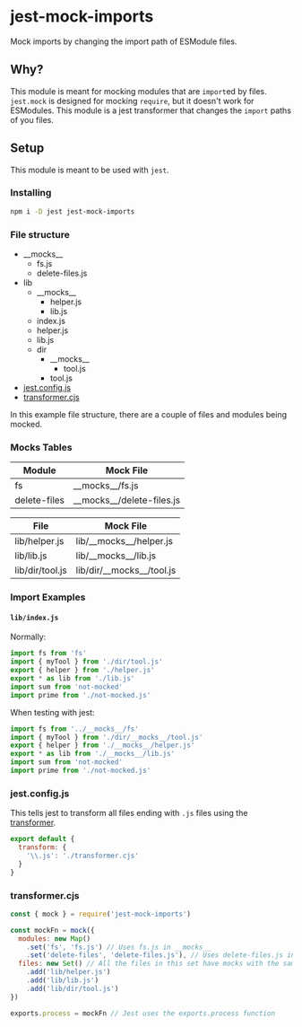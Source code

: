 # jest-mock-imports
Mock imports by changing the import path of ESModule files.

## Why?
This module is meant for mocking modules that are `import`ed by files. `jest.mock` is designed for mocking `require`, but it doesn't work for ESModules. This module is a jest transformer that changes the `import` paths of you files.

## Setup
This module is meant to be used with `jest`.

### Installing
```bash
npm i -D jest jest-mock-imports
```

### File structure
- \_\_mocks\_\_
    - fs.js
    - delete-files.js
- lib
  - \_\_mocks\_\_
    - helper.js
    - lib.js
  - index.js
  - helper.js
  - lib.js
  - dir
    - \_\_mocks\_\_
      - tool.js
    - tool.js
- [jest.config.js](#jest.config.js)
- [transformer.cjs](#transformer.cjs)

In this example file structure, there are a couple of files and modules being mocked.

### Mocks Tables
Module | Mock File
--- | ---
fs | \_\_mocks\_\_/fs.js
delete-files | \_\_mocks\_\_/delete-files.js

File | Mock File
--- | ---
lib/helper.js | lib/\_\_mocks\_\_/helper.js
lib/lib.js | lib/\_\_mocks\_\_/lib.js
lib/dir/tool.js | lib/dir/\_\_mocks\_\_/tool.js

### Import Examples
#### `lib/index.js`
Normally:
```javascript
import fs from 'fs'
import { myTool } from './dir/tool.js'
export { helper } from './helper.js'
export * as lib from './lib.js'
import sum from 'not-mocked'
import prime from './not-mocked.js'
```
When testing with jest:
```javascript
import fs from '../__mocks__/fs'
import { myTool } from './dir/__mocks__/tool.js'
export { helper } from './__mocks__/helper.js'
export * as lib from './__mocks__/lib.js'
import sum from 'not-mocked'
import prime from './not-mocked.js'
```

### jest.config.js
This tells jest to transform all files ending with `.js` files using the [transformer](#transformer.cjs).
```javascript
export default {
  transform: {
    '\\.js': './transformer.cjs'
  }
}
```

### transformer.cjs
```javascript
const { mock } = require('jest-mock-imports')

const mockFn = mock({
  modules: new Map()
    .set('fs', 'fs.js') // Uses fs.js in __mocks__
    .set('delete-files', 'delete-files.js'), // Uses delete-files.js in __mocks__
  files: new Set() // All the files in this set have mocks with the same file name in the __mocks__ folder in the same level as the files.
    .add('lib/helper.js')
    .add('lib/lib.js')
    .add('lib/dir/tool.js')
})

exports.process = mockFn // Jest uses the exports.process function
```
